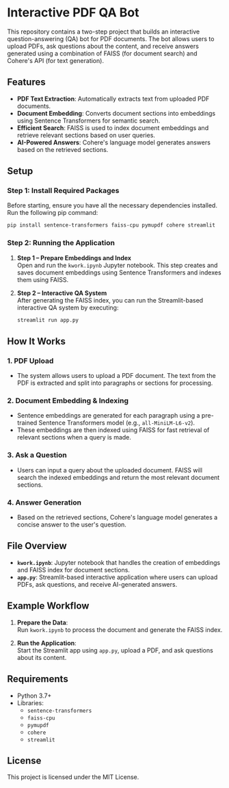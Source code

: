 # Interactive PDF QA Bot

This repository contains a two-step project that builds an interactive question-answering (QA) bot for PDF documents. The bot allows users to upload PDFs, ask questions about the content, and receive answers generated using a combination of FAISS (for document search) and Cohere's API (for text generation).

## Features
- **PDF Text Extraction**: Automatically extracts text from uploaded PDF documents.
- **Document Embedding**: Converts document sections into embeddings using Sentence Transformers for semantic search.
- **Efficient Search**: FAISS is used to index document embeddings and retrieve relevant sections based on user queries.
- **AI-Powered Answers**: Cohere's language model generates answers based on the retrieved sections.

## Setup

### Step 1: Install Required Packages

Before starting, ensure you have all the necessary dependencies installed. Run the following pip command:

```bash
pip install sentence-transformers faiss-cpu pymupdf cohere streamlit
```

### Step 2: Running the Application

1. **Step 1 – Prepare Embeddings and Index**  
   Open and run the `kwork.ipynb` Jupyter notebook. This step creates and saves document embeddings using Sentence Transformers and indexes them using FAISS.

2. **Step 2 – Interactive QA System**  
   After generating the FAISS index, you can run the Streamlit-based interactive QA system by executing:

   ```bash
   streamlit run app.py
   ```

## How It Works

### 1. **PDF Upload**
   - The system allows users to upload a PDF document. The text from the PDF is extracted and split into paragraphs or sections for processing.

### 2. **Document Embedding & Indexing**
   - Sentence embeddings are generated for each paragraph using a pre-trained Sentence Transformers model (e.g., `all-MiniLM-L6-v2`).
   - These embeddings are then indexed using FAISS for fast retrieval of relevant sections when a query is made.

### 3. **Ask a Question**
   - Users can input a query about the uploaded document. FAISS will search the indexed embeddings and return the most relevant document sections.

### 4. **Answer Generation**
   - Based on the retrieved sections, Cohere's language model generates a concise answer to the user's question.

## File Overview

- **`kwork.ipynb`**: Jupyter notebook that handles the creation of embeddings and FAISS index for document sections.
- **`app.py`**: Streamlit-based interactive application where users can upload PDFs, ask questions, and receive AI-generated answers.

## Example Workflow

1. **Prepare the Data**:  
   Run `kwork.ipynb` to process the document and generate the FAISS index.

2. **Run the Application**:  
   Start the Streamlit app using `app.py`, upload a PDF, and ask questions about its content.

## Requirements

- Python 3.7+
- Libraries:  
   - `sentence-transformers`
   - `faiss-cpu`
   - `pymupdf`
   - `cohere`
   - `streamlit`

## License
This project is licensed under the MIT License.
